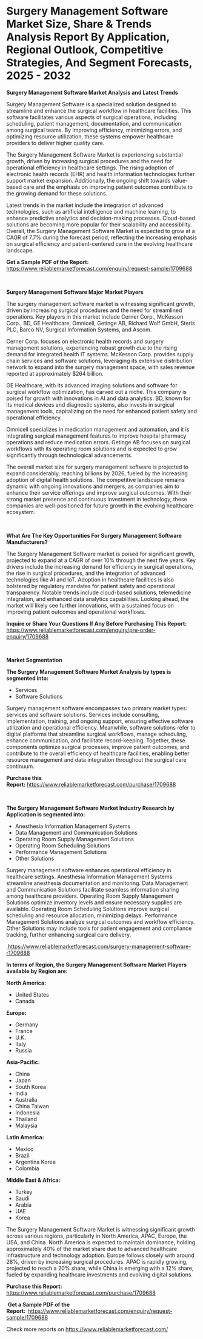 <p><h1>Surgery Management Software Market Size, Share & Trends Analysis Report By Application, Regional Outlook, Competitive Strategies, And Segment Forecasts, 2025 - 2032</h1></p><p><strong>Surgery Management Software Market Analysis and Latest Trends</strong></p>
<p><p>Surgery Management Software is a specialized solution designed to streamline and enhance the surgical workflow in healthcare facilities. This software facilitates various aspects of surgical operations, including scheduling, patient management, documentation, and communication among surgical teams. By improving efficiency, minimizing errors, and optimizing resource utilization, these systems empower healthcare providers to deliver higher quality care.</p><p>The Surgery Management Software Market is experiencing substantial growth, driven by increasing surgical procedures and the need for operational efficiency in healthcare settings. The rising adoption of electronic health records (EHR) and health information technologies further support market expansion. Additionally, the ongoing shift towards value-based care and the emphasis on improving patient outcomes contribute to the growing demand for these solutions.</p><p>Latest trends in the market include the integration of advanced technologies, such as artificial intelligence and machine learning, to enhance predictive analytics and decision-making processes. Cloud-based solutions are becoming more popular for their scalability and accessibility. Overall, the Surgery Management Software Market is expected to grow at a CAGR of 7.7% during the forecast period, reflecting the increasing emphasis on surgical efficiency and patient-centered care in the evolving healthcare landscape.</p></p>
<p><strong>Get a Sample PDF of the Report:&nbsp;</strong> <a href="https://www.reliablemarketforecast.com/enquiry/request-sample/1709688?utm_campaign=2803&utm_medium=2&utm_source=Github&utm_content=ia&utm_term=27032025&utm_id=surgery-management-software">https://www.reliablemarketforecast.com/enquiry/request-sample/1709688</a></p>
<p>&nbsp;</p>
<p><strong>Surgery Management Software Major Market Players</strong></p>
<p><p>The surgery management software market is witnessing significant growth, driven by increasing surgical procedures and the need for streamlined operations. Key players in this market include Cerner Corp., McKesson Corp., BD, GE Healthcare, Omnicell, Getinge AB, Richard Wolf GmbH, Steris PLC, Barco NV, Surgical Information Systems, and Ascom.</p><p>Cerner Corp. focuses on electronic health records and surgery management solutions, experiencing robust growth due to the rising demand for integrated health IT systems. McKesson Corp. provides supply chain services and software solutions, leveraging its extensive distribution network to expand into the surgery management space, with sales revenue reported at approximately $264 billion.</p><p>GE Healthcare, with its advanced imaging solutions and software for surgical workflow optimization, has carved out a niche. This company is poised for growth with innovations in AI and data analytics. BD, known for its medical devices and diagnostic systems, also invests in surgical management tools, capitalizing on the need for enhanced patient safety and operational efficiency.</p><p>Omnicell specializes in medication management and automation, and it is integrating surgical management features to improve hospital pharmacy operations and reduce medication errors. Getinge AB focuses on surgical workflows with its operating room solutions and is expected to grow significantly through technological advancements.</p><p>The overall market size for surgery management software is projected to expand considerably, reaching billions by 2026, fueled by the increasing adoption of digital health solutions. The competitive landscape remains dynamic with ongoing innovations and mergers, as companies aim to enhance their service offerings and improve surgical outcomes. With their strong market presence and continuous investment in technology, these companies are well-positioned for future growth in the evolving healthcare ecosystem.</p></p>
<p>&nbsp;</p>
<p><strong>What Are The Key Opportunities For Surgery Management Software Manufacturers?</strong></p>
<p><p>The Surgery Management Software market is poised for significant growth, projected to expand at a CAGR of over 10% through the next five years. Key drivers include the increasing demand for efficiency in surgical operations, the rise in surgical procedures, and the integration of advanced technologies like AI and IoT. Adoption in healthcare facilities is also bolstered by regulatory mandates for patient safety and operational transparency. Notable trends include cloud-based solutions, telemedicine integration, and enhanced data analytics capabilities. Looking ahead, the market will likely see further innovations, with a sustained focus on improving patient outcomes and operational workflows.</p></p>
<p><strong>Inquire or Share Your Questions If Any Before Purchasing This Report:</strong> <a href="https://www.reliablemarketforecast.com/enquiry/pre-order-enquiry/1709688?utm_campaign=2803&utm_medium=2&utm_source=Github&utm_content=ia&utm_term=27032025&utm_id=surgery-management-software">https://www.reliablemarketforecast.com/enquiry/pre-order-enquiry/1709688</a></p>
<p>&nbsp;</p>
<p><strong>Market Segmentation</strong></p>
<p><strong>The Surgery Management Software Market Analysis by types is segmented into:</strong></p>
<p><ul><li>Services</li><li>Software Solutions</li></ul></p>
<p><p>Surgery management software encompasses two primary market types: services and software solutions. Services include consulting, implementation, training, and ongoing support, ensuring effective software utilization and operational efficiency. Meanwhile, software solutions refer to digital platforms that streamline surgical workflows, manage scheduling, enhance communication, and facilitate record-keeping. Together, these components optimize surgical processes, improve patient outcomes, and contribute to the overall efficiency of healthcare facilities, enabling better resource management and data integration throughout the surgical care continuum.</p></p>
<p><strong>Purchase this Report:&nbsp;</strong><a href="https://www.reliablemarketforecast.com/purchase/1709688?utm_campaign=2803&utm_medium=2&utm_source=Github&utm_content=ia&utm_term=27032025&utm_id=surgery-management-software">https://www.reliablemarketforecast.com/purchase/1709688</a></p>
<p>&nbsp;</p>
<p><strong>The Surgery Management Software Market Industry Research by Application is segmented into:</strong></p>
<p><ul><li>Anesthesia Information Management Systems</li><li>Data Management and Communication Solutions</li><li>Operating Room Supply Management Solutions</li><li>Operating Room Scheduling Solutions</li><li>Performance Management Solutions</li><li>Other Solutions</li></ul></p>
<p><p>Surgery management software enhances operational efficiency in healthcare settings. Anesthesia Information Management Systems streamline anesthesia documentation and monitoring. Data Management and Communication Solutions facilitate seamless information sharing among healthcare providers. Operating Room Supply Management Solutions optimize inventory levels and ensure necessary supplies are available. Operating Room Scheduling Solutions improve surgical scheduling and resource allocation, minimizing delays. Performance Management Solutions analyze surgical outcomes and workflow efficiency. Other Solutions may include tools for patient engagement and compliance tracking, further enhancing surgical care delivery.</p></p>
<p><a href="https://www.reliablemarketforecast.com/surgery-management-software-r1709688?utm_campaign=2803&utm_medium=2&utm_source=Github&utm_content=ia&utm_term=27032025&utm_id=surgery-management-software">&nbsp;https://www.reliablemarketforecast.com/surgery-management-software-r1709688</a></p>
<p><strong>In terms of Region, the Surgery Management Software Market Players available by Region are:</strong></p>
<p>
    <p> <strong> North America: </strong>
        <ul>
            <li>United States</li>
            <li>Canada</li>
        </ul>
        </p> 
    <p> <strong> Europe: </strong>
        <ul>
            <li>Germany</li>
            <li>France</li>
            <li>U.K.</li>
            <li>Italy</li>
            <li>Russia</li>
        </ul>
        </p> 
    <p> <strong> Asia-Pacific: </strong>
        <ul>
            <li>China</li>
            <li>Japan</li>
            <li>South Korea</li>
            <li>India</li>
            <li>Australia</li>
            <li>China Taiwan</li>
            <li>Indonesia</li>
            <li>Thailand</li>
            <li>Malaysia</li>
        </ul>
        </p> 
    <p> <strong> Latin America: </strong>
        <ul>
            <li>Mexico</li>
            <li>Brazil</li>
            <li>Argentina Korea</li>
            <li>Colombia</li>
        </ul>
        </p> 
    <p> <strong> Middle East & Africa: </strong>
        <ul>
            <li>Turkey</li>
            <li>Saudi</li>
            <li>Arabia</li>
            <li>UAE</li>
            <li>Korea</li>
        </ul>
    </p>
    </p>
<p><p>The Surgery Management Software Market is witnessing significant growth across various regions, particularly in North America, APAC, Europe, the USA, and China. North America is expected to maintain dominance, holding approximately 40% of the market share due to advanced healthcare infrastructure and technology adoption. Europe follows closely with around 28%, driven by increasing surgical procedures. APAC is rapidly growing, projected to reach a 20% share, while China is emerging with a 12% share, fueled by expanding healthcare investments and evolving digital solutions.</p></p>
<p><strong>Purchase this Report: </strong><a href="https://www.reliablemarketforecast.com/purchase/1709688?utm_campaign=2803&utm_medium=2&utm_source=Github&utm_content=ia&utm_term=27032025&utm_id=surgery-management-software">https://www.reliablemarketforecast.com/purchase/1709688</a></p>
<p>&nbsp;<strong>Get a Sample PDF of the Report:&nbsp;&nbsp;</strong><a href="https://www.reliablemarketforecast.com/enquiry/request-sample/1709688?utm_campaign=2803&utm_medium=2&utm_source=Github&utm_content=ia&utm_term=27032025&utm_id=surgery-management-software">https://www.reliablemarketforecast.com/enquiry/request-sample/1709688</a></p>
<p><strong></strong></p>
<p>Check more reports on <a href="https://www.reliablemarketforecast.com/?utm_campaign=2803&utm_medium=2&utm_source=Github&utm_content=ia&utm_term=27032025&utm_id=surgery-management-software">https://www.reliablemarketforecast.com/</a></p>